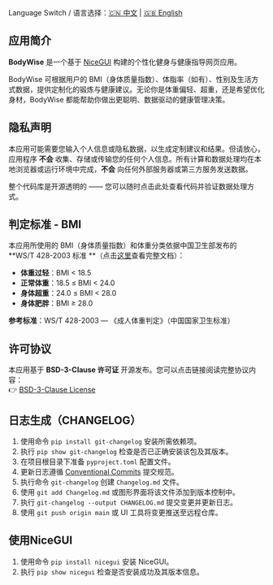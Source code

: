Language Switch / 语言选择：[🇨🇳 中文](./README.zh-CN.md) | [🇬🇧 English ](./README.md)

**应用简介**
---
**BodyWise** 是一个基于 [NiceGUI](https://nicegui.io) 构建的个性化健身与健康指导网页应用。

BodyWise 可根据用户的 BMI（身体质量指数）、体脂率（如有）、性别及生活方式数据，提供定制化的锻炼与健康建议。无论你是体重偏轻、超重，还是希望优化身材，BodyWise
都能帮助你做出更聪明、数据驱动的健康管理决策。

**隐私声明**
---
本应用可能需要您输入个人信息或隐私数据，以生成定制建议和结果。但请放心，应用程序 **不会**
收集、存储或传输您的任何个人信息。所有计算和数据处理均在本地浏览器或运行环境中完成，**不会** 向任何外部服务器或第三方服务发送数据。

整个代码库是开源透明的 —— 您可以随时点击此处查看代码并验证数据处理方式。

**判定标准** - BMI
---
本应用所使用的 BMI（身体质量指数）和体重分类依据中国卫生部发布的 **WS/T 428-2003 标准
**（点击[这里](./assets/WS-T428-2003.pdf)查看完整文档）：

- **体重过轻**：BMI < 18.5
- **正常体重**：18.5 ≤ BMI < 24.0
- **身体超重**：24.0 ≤ BMI < 28.0
- **身体肥胖**：BMI ≥ 28.0

**参考标准**：WS/T 428-2003 — 《成人体重判定》（中国国家卫生标准）

**许可协议**
---
本应用基于 **BSD-3-Clause 许可证** 开源发布。您可以点击链接阅读完整协议内容：  
👉 [BSD-3-Clause License](./LICENSE)

**日志生成**（CHANGELOG）
---
1. 使用命令 `pip install git-changelog` 安装所需依赖项。
2. 执行 `pip show git-changelog` 检查是否已正确安装该包及其版本。
3. 在项目根目录下准备 `pyproject.toml` 配置文件。
4. 更新日志遵循 [Conventional Commits](https://www.conventionalcommits.org/zh-hans/v1.0.0/) 提交规范。
5. 执行命令 `git-changelog` 创建 `Changelog.md` 文件。
6. 使用 `git add Changelog.md` 或图形界面将该文件添加到版本控制中。
7. 执行 `git-changelog --output CHANGELOG.md` 提交变更并更新日志。
8. 使用 `git push origin main` 或 UI 工具将变更推送至远程仓库。

**使用NiceGUI**
---
1. 使用命令 `pip install nicegui` 安装 NiceGUI。
2. 执行 `pip show nicegui` 检查是否安装成功及其版本信息。
